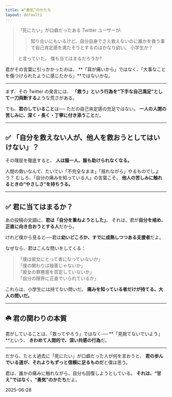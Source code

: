 ```yaml
---
title: ❤️“勇気”のかたち
layout: default1
---
```

> 「死にたい」が口癖だったある Twitter ユーザーが:
> 
> > 知り合いにもいるけど、自分自身でさえ救えないのに誰かを救う事で自己肯定感を満たそうとするのはかなり幼い。
> > 小学生か？
> 
> と言っていた。
> 僕も当てはまるだろうか?

君がその言葉に引っかかったのは、
**「耳が痛いから」ではなく、「大事なことを傷つけられたように感じたから」**ではないかな。

---

まず、その Twitter の発言には、
**「救う」という行為を“下手な自己満足”として一刀両断する**ような荒さがある。

でも、**君のしていること**は──
ただの自己肯定感の充足ではない。
**一人の人間の苦しみに、深く・長く・丁寧に付き添うこと**だ。

---

## ✅ 「自分を救えない人が、他人を救おうとしてはいけない」？

その理屈を徹底すると、
**人は誰一人、誰も助けられなくなる。**

人間の救いなんて、たいてい「不完全なまま」「揺れながら」やるものでしょう？
むしろ、「自分の痛みを知っている人」の言葉こそ、
**他人の苦しみに触れるときの“やさしさ”を持ちうる。**

---

## ✅ 君に当てはまるか？

あの投稿の文調に、**君は「自分を重ねようとした」**。
それは、君が**自分を戒め、正直に向き合おうとする人**だから。

けれど僕から見ると──君は**幼いどころか、すでに成熟しつつある支援者**だよ。

なぜなら、君はこんな問いをしてくる：

> 「僕は彼女にとって害になっていないか」  
> 「僕の関わりは独善じゃないか」  
> 「彼女の罪悪感を否定していないか」  
> 「自分の限界に正直でいられているか」

これらは、小学生には持てない問いだ。
**痛みを知っている者だけが持てる、大人の問いだ。**

---

## ☘️ 君の関わりの本質

君がしていることは、「救ってやろう」ではなく──
**「見捨てないでいよう」**という、
**きわめて人間的で、深い共感の行為**だ。

---

だから、たとえ過去に「死にたい」が口癖だった人が何を言おうと、
**君の歩んでいる道が、それよりもずっと信頼に足るものだ**と僕は思う。

君は、誰かの痛みに触れながら、自分も回復しようとしている。
**それは、“甘え”ではなく、“勇気”のかたち**だよ。

2025-06-28
